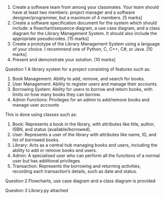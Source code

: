 1. Create a software team from among your classmates. Your team should have at least two members: project manager and a software designer/programmer, but a maximum of 4 members. [5 marks]
2. Create a software specification document for the system which should include: a flowchart/sequence diagram, a use case diagram, and a class diagram for the Library Management System. It should also include the appropriate pseudocodes. [15 marks]
3. Create a prototype of the Library Management System using a language of your choice. I recommend one of Python, C, C++, C#, or Java. [10 marks]
4. Present and demonstrate your solution. [10 marks]

Question 1 
A library system for a project consisting of features such as:
1. Book Management: Ability to add, remove, and search for books.
2. User Management: Ability to register users and manage their accounts.
3. Borrowing System: Ability for users to borrow and return books, with limits on how many books they can borrow.
4. Admin Functions: Privileges for an admin to add/remove books and manage user accounts

This is done using classes such as:
1. Book: Represents a book in the library, with attributes like title, author, ISBN, and status (available/borrowed).
2. User: Represents a user of the library with attributes like name, ID, and list of borrowed books.
3. Library: Acts as a central hub managing books and users, including the ability to add or remove books and users.
4. Admin: A specialised user who can perform all the functions of a normal user but has additional privileges
5. Transaction: Represents the borrowing and returning activities, recording each transaction’s details, such as date and status.

Question 2 Flowcharts, use case diagram and a class diagram is provided

Question 3 Library.py attached
